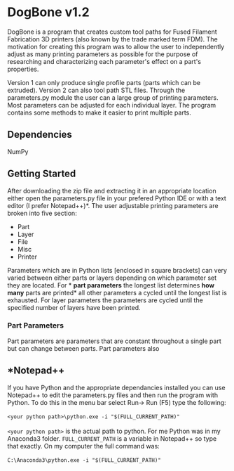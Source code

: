 # DogBone v1.2

DogBone is a program that creates custom tool paths for Fused Filament Fabrication
3D printers (also known by the trade marked term FDM). The motivation for creating
this program was to allow the user to independently adjust as many printing
parameters as possible for the purpose of researching and characterizing each
parameter's effect on a part's properties.

Version 1 can only produce single profile parts (parts which can be extruded).
Version 2 can also tool path STL files. Through the parameters.py module the user
can a large group of printing parameters. Most parameters can be adjusted for each
individual layer. The program contains some methods to make it easier to print
multiple parts.

## Dependencies
NumPy

## Getting Started
After downloading the zip file and extracting it in an appropriate location either
open the parameters.py file in your prefered Python IDE or with a text editor
(I prefer Notepad++)*. The user adjustable printing parameters are broken into
five section:<br/>
* Part<br/>
* Layer<br/>
* File<br/>
* Misc<br/>
* Printer<br/>

Parameters which are in Python lists [enclosed in square brackets] can very varied
between either parts or layers depending on which parameter set they are located.
For * **part parameters** the longest list determines **how many** parts are printed*
all other parameters a cycled until the longest list is exhausted. For layer parameters
the parameters are cycled until the specified number of layers have been printed.

### Part Parameters
Part parameters are parameters that are constant throughout a single part but can
change between parts. Part parameters also 


## *Notepad++
If you have Python and the appropriate dependancies installed you can use
Notepad++ to edit the parameters.py files and then run the program with
Python. To do this in the menu bar select Run-> Run (F5) type the following:
<br/><br/>
`<your python path>\python.exe -i "$(FULL_CURRENT_PATH)"`
<br/><br/>
`<your python path>` is the actual path to python. For me Python was in my 
Anaconda3 folder. `FULL_CURRENT_PATH` is a variable in Notepad++ so type
that exactly. On my computer the full command was: <br/>
<br/>
`C:\Anaconda3\python.exe -i "$(FULL_CURRENT_PATH)"`
